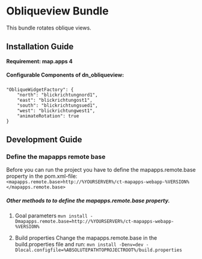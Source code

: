 # Obliqueview Bundle
This bundle rotates oblique views.

Installation Guide
------------------
**Requirement: map.apps 4**

#### Configurable Components of dn_obliqueview:

##### 
```
"ObliqueWidgetFactory": {
    "north": "blickrichtungnord1",
    "east": "blickrichtungost1",
    "south": "blickrichtungsued1",
    "west": "blickrichtungwest1",
    "animateRotation": true
}
```

Development Guide
------------------
### Define the mapapps remote base
Before you can run the project you have to define the mapapps.remote.base property in the pom.xml-file:
`<mapapps.remote.base>http://%YOURSERVER%/ct-mapapps-webapp-%VERSION%</mapapps.remote.base>`

##### Other methods to to define the mapapps.remote.base property.
1. Goal parameters
`mvn install -Dmapapps.remote.base=http://%YOURSERVER%/ct-mapapps-webapp-%VERSION%`

2. Build properties
Change the mapapps.remote.base in the build.properties file and run:
`mvn install -Denv=dev -Dlocal.configfile=%ABSOLUTEPATHTOPROJECTROOT%/build.properties`
